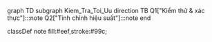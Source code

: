 graph TD
  subgraph Kiem_Tra_Toi_Uu
    direction TB
    Q1["Kiểm thử & xác thực"]:::note
    Q2["Tinh chỉnh hiệu suất"]:::note
  end

classDef note fill:#eef,stroke:#99c;
